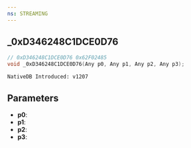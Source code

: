 ```yaml
---
ns: STREAMING
---
```

## _0xD346248C1DCE0D76

```c
// 0xD346248C1DCE0D76 0x62F02485
void _0xD346248C1DCE0D76(Any p0, Any p1, Any p2, Any p3);
```

```
NativeDB Introduced: v1207
```

## Parameters
* **p0**:
* **p1**:
* **p2**:
* **p3**:

